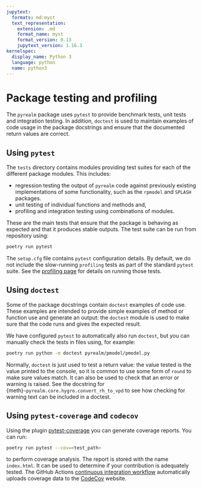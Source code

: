 ```yaml
---
jupytext:
  formats: md:myst
  text_representation:
    extension: .md
    format_name: myst
    format_version: 0.13
    jupytext_version: 1.16.3
kernelspec:
  display_name: Python 3
  language: python
  name: python3
---
```


# Package testing and profiling

The `pyrealm` package uses `pytest` to provide benchmark tests, unit tests and
integration testing. In addition, `doctest` is used to maintain examples of code usage
in the package docstrings and ensure that the documented return values are correct.

## Using `pytest`

The `tests` directory contains modules providing test suites for each of the different
package modules. This includes:

* regression testing the output of `pyrealm` code against previously existing
  implementations of some functionality, such as the `rpmodel` and `SPLASH` packages.
* unit testing of individual functions and methods and,
* profiling and integration testing using combinations of modules.

These are the main tests that ensure that the package is behaving as expected and that
it produces stable outputs. The test suite can be run from repository using:

```bash
poetry run pytest
```

The `setup.cfg` file contains `pytest` configuration details. By default, we do not
include the slow-running `profiling` tests as part of the standard `pytest` suite. See
the [profiling page](./profiling_and_benchmarking.md) for details on running those
tests.

## Using `doctest`

Some of the package docstrings contain `doctest` examples of code use. These examples
are intended to provide simple examples of method or function use and generate an
output: the `doctest` module is used to make sure that the code runs and gives the
expected result.

We have configured `pytest` to automatically also run `doctest`, but you can manually
check the tests in files using, for example:

```bash
poetry run python -m doctest pyrealm/pmodel/pmodel.py
```

Normally, `doctest` is just used to test a return value: the value tested is the value
printed to the console, so it is common to use some form of `round` to make sure values
match. It can also be used to check that an error or warning is raised. See the
docstring for {meth}`~pyrealm.core.hygro.convert_rh_to_vpd` to see how checking for
warning text can be included in a doctest.

## Using `pytest-coverage` and `codecov`

Using the plugin [pytest-coverage](https://pypi.org/project/pytest-cov/) you can
generate coverage reports. You can run:

```bash
poetry run pytest --cov=<test_path>
```

to perform coverage analysis. The report is stored with the name `index.html`. It can be
used to determine if your contribution is adequately tested. The GitHub Actions
[continuous integration workflow](./github_actions.md#pyrealm_ciyaml) automatically
uploads coverage data to the
[CodeCov](https://app.codecov.io/gh/ImperialCollegeLondon/pyrealm) website.
